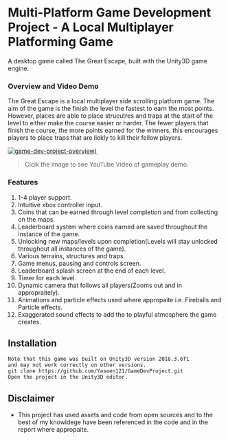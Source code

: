 # Multi-Platform Game Development Project - A Local Multiplayer Platforming Game
A desktop game called The Great Escape, built with the Unity3D game engine.

### Overview and Video Demo
The Great Escape is a local multiplayer side scrolling platform game. The aim of the game is the finish the level the fastest to earn the most points. However, places are able to place strucutres and traps at the start of the level to either make the course easier or harder. The fewer players that finish the course, the more points earned for the winners, this encourages players to place traps that are liekly to kill their fellow players. 

[![game-dev-project-overview](http://img.youtube.com/vi/SAeeotWkKUs/0.jpg))](https://www.youtube.com/watch?v=SAeeotWkKUs "Game Development Project Video")
>Clcik the image to see YouTube Video of gameplay demo. 

### Features

1. 1-4 player support.
2. Intuitive xbox controller input. 
3. Coins that can be earned through level completion and from collecting on the maps.
4. Leaderboard system where coins earned are saved throughout the instance of the game.
4. Unlocking new maps/levels upon completion(Levels will stay unlocked throughout all instances of the game). 
5. Various terrains, structures and traps.
6. Game menus, pausing and controls screen.  
7. Leaderboard splash screen at the end of each level.
8. Timer for each level.
9. Dynamic camera that follows all players(Zooms out and in appropraitely). 
10. Animations and particle effects used where appropaite i.e. Fireballs and Particle effects. 
11. Exaggerated sound effects to add the to playful atmosphere the game creates. 

## Installation

```
Note that this game was built on Unity3D version 2018.3.6f1
and may not work correctly on other versions.
git clone https://github.com/Yaseen121/GameDevProject.git
Open the project in the Unity3D editor.
```

## Disclaimer
 - This project has used assets and code from open sources and to the best of my knowldege have been referenced in the code and in the report where appropaite. 

    
